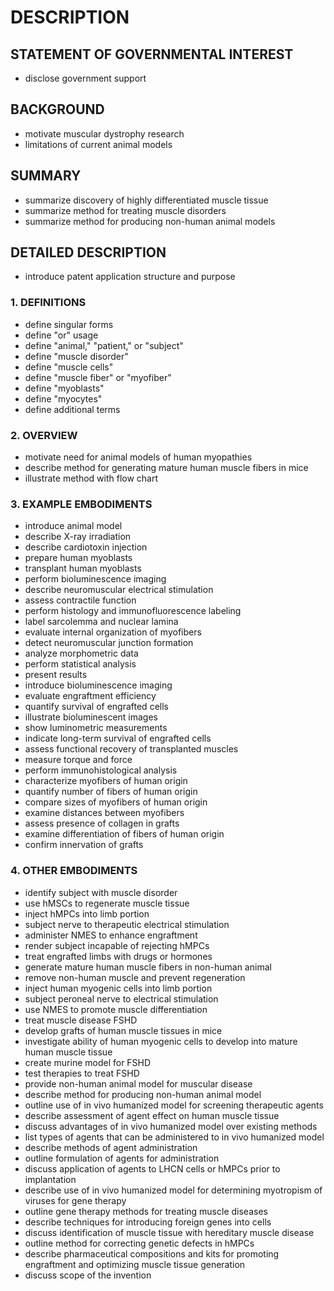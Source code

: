 # DESCRIPTION

## STATEMENT OF GOVERNMENTAL INTEREST

- disclose government support

## BACKGROUND

- motivate muscular dystrophy research
- limitations of current animal models

## SUMMARY

- summarize discovery of highly differentiated muscle tissue
- summarize method for treating muscle disorders
- summarize method for producing non-human animal models

## DETAILED DESCRIPTION

- introduce patent application structure and purpose

### 1. DEFINITIONS

- define singular forms
- define "or" usage
- define "animal," "patient," or "subject"
- define "muscle disorder"
- define "muscle cells"
- define "muscle fiber" or "myofiber"
- define "myoblasts"
- define "myocytes"
- define additional terms

### 2. OVERVIEW

- motivate need for animal models of human myopathies
- describe method for generating mature human muscle fibers in mice
- illustrate method with flow chart

### 3. EXAMPLE EMBODIMENTS

- introduce animal model
- describe X-ray irradiation
- describe cardiotoxin injection
- prepare human myoblasts
- transplant human myoblasts
- perform bioluminescence imaging
- describe neuromuscular electrical stimulation
- assess contractile function
- perform histology and immunofluorescence labeling
- label sarcolemma and nuclear lamina
- evaluate internal organization of myofibers
- detect neuromuscular junction formation
- analyze morphometric data
- perform statistical analysis
- present results
- introduce bioluminescence imaging
- evaluate engraftment efficiency
- quantify survival of engrafted cells
- illustrate bioluminescent images
- show luminometric measurements
- indicate long-term survival of engrafted cells
- assess functional recovery of transplanted muscles
- measure torque and force
- perform immunohistological analysis
- characterize myofibers of human origin
- quantify number of fibers of human origin
- compare sizes of myofibers of human origin
- examine distances between myofibers
- assess presence of collagen in grafts
- examine differentiation of fibers of human origin
- confirm innervation of grafts

### 4. OTHER EMBODIMENTS

- identify subject with muscle disorder
- use hMSCs to regenerate muscle tissue
- inject hMPCs into limb portion
- subject nerve to therapeutic electrical stimulation
- administer NMES to enhance engraftment
- render subject incapable of rejecting hMPCs
- treat engrafted limbs with drugs or hormones
- generate mature human muscle fibers in non-human animal
- remove non-human muscle and prevent regeneration
- inject human myogenic cells into limb portion
- subject peroneal nerve to electrical stimulation
- use NMES to promote muscle differentiation
- treat muscle disease FSHD
- develop grafts of human muscle tissues in mice
- investigate ability of human myogenic cells to develop into mature human muscle tissue
- create murine model for FSHD
- test therapies to treat FSHD
- provide non-human animal model for muscular disease
- describe method for producing non-human animal model
- outline use of in vivo humanized model for screening therapeutic agents
- describe assessment of agent effect on human muscle tissue
- discuss advantages of in vivo humanized model over existing methods
- list types of agents that can be administered to in vivo humanized model
- describe methods of agent administration
- outline formulation of agents for administration
- discuss application of agents to LHCN cells or hMPCs prior to implantation
- describe use of in vivo humanized model for determining myotropism of viruses for gene therapy
- outline gene therapy methods for treating muscle diseases
- describe techniques for introducing foreign genes into cells
- discuss identification of muscle tissue with hereditary muscle disease
- outline method for correcting genetic defects in hMPCs
- describe pharmaceutical compositions and kits for promoting engraftment and optimizing muscle tissue generation
- discuss scope of the invention

